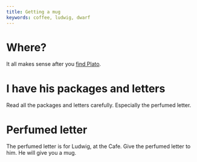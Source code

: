 ```yaml
---
title: Getting a mug
keywords: coffee, ludwig, dwarf
---
```


# Where?
It all makes sense after you [find Plato](018-plato.md).

# I have his packages and letters
Read all the packages and letters carefully. Especially the perfumed letter.

# Perfumed letter
The perfumed letter is for Ludwig, at the Cafe. Give the perfumed letter to him. He will give you a mug.
